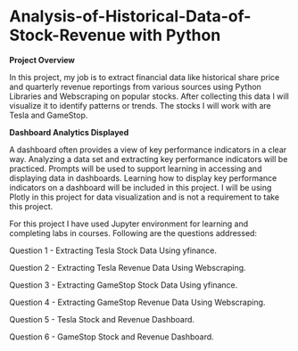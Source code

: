 # Analysis-of-Historical-Data-of-Stock-Revenue with Python


**Project Overview**


In this project, my job is to extract financial data like historical share price and quarterly revenue reportings from various sources using Python Libraries and Webscraping on popular stocks. After collecting this data I will visualize it to identify patterns or trends. The stocks I will work with are Tesla and GameStop.


**Dashboard Analytics Displayed**


A dashboard often provides a view of key performance indicators in a clear way. Analyzing a data set and extracting key performance indicators will be practiced. Prompts will be used to support learning in accessing and displaying data in dashboards. Learning how to display key performance indicators on a dashboard will be included in this project. I will be using Plotly in this project for data visualization and is not a requirement to take this project.


For this project I have used Jupyter environment for learning and completing labs in courses. Following are the questions addressed:

Question 1 - Extracting Tesla Stock Data Using yfinance.


Question 2 - Extracting Tesla Revenue Data Using Webscraping.


Question 3 - Extracting GameStop Stock Data Using yfinance.


Question 4 - Extracting GameStop Revenue Data Using Webscraping.


Question 5 - Tesla Stock and Revenue Dashboard.


Question 6 - GameStop Stock and Revenue Dashboard.
